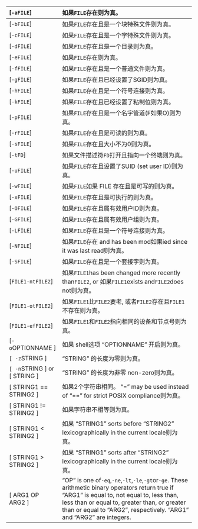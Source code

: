 

| \[`-aFILE`\] | 如果`FILE`存在则为真。 |
| :--- | :--- |
| \[`-bFILE`\] | 如果`FILE`存在且是一个块特殊文件则为真。 |
| \[`-cFILE`\] | 如果`FILE`存在且是一个字特殊文件则为真。 |
| \[`-dFILE`\] | 如果`FILE`存在且是一个目录则为真。 |
| \[`-eFILE`\] | 如果`FILE`存在则为真。 |
| \[`-fFILE`\] | 如果`FILE`存在且是一个普通文件则为真。 |
| \[`-gFILE`\] | 如果`FILE`存在且已经设置了SGID则为真。 |
| \[`-hFILE`\] | 如果`FILE`存在且是一个符号连接则为真。 |
| \[`-kFILE`\] | 如果`FILE`存在且已经设置了粘制位则为真。 |
| \[`-pFILE`\] | 如果`FILE`存在且是一个名字管道\(F如果O\)则为真。 |
| \[`-rFILE`\] | 如果`FILE`存在且是可读的则为真。 |
| \[`-sFILE`\] | 如果`FILE`存在且大小不为0则为真。 |
| \[`-tFD`\] | 如果文件描述符`FD`打开且指向一个终端则为真。 |
| \[`-uFILE`\] | 如果`FILE`存在且设置了SUID \(set user ID\)则为真。 |
| \[`-wFILE`\] | 如果`FILE`如果 FILE 存在且是可写的则为真。 |
| \[`-xFILE`\] | 如果`FILE`存在且是可执行的则为真。 |
| \[`-OFILE`\] | 如果`FILE`存在且属有效用户ID则为真。 |
| \[`-GFILE`\] | 如果`FILE`存在且属有效用户组则为真。 |
| \[`-LFILE`\] | 如果`FILE`存在且是一个符号连接则为真。 |
| \[`-NFILE`\] | 如果`FILE`存在 and has been mod如果ied since it was last read则为真。 |
| \[`-SFILE`\] | 如果`FILE`存在且是一个套接字则为真。 |
| \[`FILE1-ntFILE2`\] | 如果`FILE1`has been changed more recently than`FILE2`, or 如果`FILE1`exists and`FILE2`does not则为真。 |
| \[`FILE1-otFILE2`\] | 如果`FILE1`比`FILE2`要老, 或者`FILE2`存在且`FILE1`不存在则为真。 |
| \[`FILE1-efFILE2`\] | 如果`FILE1`和`FILE2`指向相同的设备和节点号则为真。 |
| \[`-o`OPTIONNAME \] | 如果 shell选项 “OPTIONNAME” 开启则为真。 |
| `[ -z`STRING \] | “STRING” 的长度为零则为真。 |
| `[ -n`STRING \] or \[ STRING \] | “STRING” 的长度为非零 non-zero则为真。 |
| \[ STRING1 == STRING2 \] | 如果2个字符串相同。 “=” may be used instead of “==” for strict POSIX compliance则为真。 |
| \[ STRING1 != STRING2 \] | 如果字符串不相等则为真。 |
| \[ STRING1 &lt; STRING2 \] | 如果 “STRING1” sorts before “STRING2” lexicographically in the current locale则为真。 |
| \[ STRING1 &gt; STRING2 \] | 如果 “STRING1” sorts after “STRING2” lexicographically in the current locale则为真。 |
| \[ ARG1 OP ARG2 \] | “OP” is one of`-eq`,`-ne`,`-lt`,`-le`,`-gt`or`-ge`. These arithmetic binary operators return true if “ARG1” is equal to, not equal to, less than, less than or equal to, greater than, or greater than or equal to “ARG2”, respectively. “ARG1” and “ARG2” are integers. |













  


